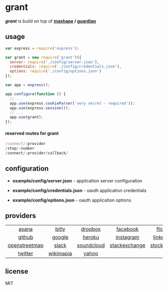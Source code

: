 
# grant

_**grant**_ is build on top of **[mashape][1] / [guardian][2]**


## usage

```js
var express = require('express');

var grant = new require('grant')({
  server: require('./config/server.json'),
  credentials: require('./config/credentials.json'),
  options: require('./config/options.json')
});

var app = express();

app.configure(function () {
  // ...
  app.use(express.cookieParser('very secret - required'));
  app.use(express.session());
  // ...
  app.use(grant);
});
```


#### reserved routes for grant

```js
/connect/:provider
/step/:number
/connect/:provider/callback/
```


## configuration

- **example/config/server.json** - application server configuration

- **example/config/credentials.json** - oauth application credentials

- **example/config/options.json** - oauth application options


## providers
| | | | | | |
:---: | :---: | :---: | :---: | :---: | :---:
[asana](http://developer.asana.com/documentation/) | [bitly](http://dev.bitly.com) | [dropbox](https://www.dropbox.com/developers) | [facebook](https://developers.facebook.com) | [flickr](https://www.flickr.com/services/api/) | [foursquare](https://developer.foursquare.com/)
[github](http://developer.github.com) | [google](https://developers.google.com/) | [heroku](https://devcenter.heroku.com/categories/platform-api) | [instagram](http://instagram.com/developer) | [linkedin](http://developer.linkedin.com) | [mailchimp](http://apidocs.mailchimp.com/)
[openstreetmap](http://wiki.openstreetmap.org/wiki/API_v0.6) | [slack](https://api.slack.com/) | [soundcloud](http://developers.soundcloud.com) | [stackexchange](https://api.stackexchange.com) | [stocktwits](http://stocktwits.com/developers) | [trello](https://trello.com/docs/)
[twitter](https://dev.twitter.com) | [wikimapia](http://wikimapia.org/api) | [yahoo](https://developer.yahoo.com/)


## license

MIT

  [1]: https://www.mashape.com/
  [2]: http://guardianjs.com/
  [3]: http://oauthbible.com/
